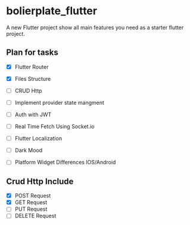 # bolierplate_flutter

A new Flutter project show all main features you need as a starter flutter project.

## Plan for tasks

* [x] Flutter Router
* [x] Files Structure
* [ ] CRUD Http
* [ ] Implement provider state mangment
* [ ] Auth with JWT
* [ ] Real Time Fetch Using Socket.io
* [ ] Flutter Localization
* [ ] Dark Mood
* [ ] Platform Widget Differences IOS/Android


## Crud Http Include

* [x] POST Request
* [x] GET Request
* [ ] PUT Request
* [ ] DELETE Request
